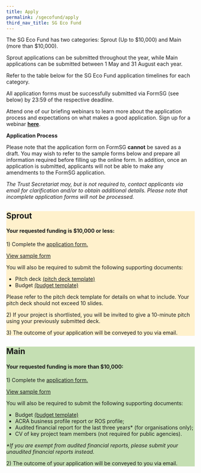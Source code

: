 ```yaml
---
title: Apply
permalink: /sgecofund/apply
third_nav_title: SG Eco Fund
---
```



The SG Eco Fund has two categories: Sprout (Up to $10,000) and Main (more than $10,000). 

Sprout applications can be submitted throughout the year, while Main applications can be submitted between 1 May and 31 August each year. 

Refer to the table below for the SG Eco Fund application timelines for each category.

All application forms must be successfully submitted via FormSG (see below) by 23:59 of the respective deadline.

Attend one of our briefing webinars to learn more about the application process and expectations on what makes a good application. Sign up for a webinar <a href="#"><b>here</b></a>.

**Application Process**

Please note that the application form on FormSG **cannot** be saved as a draft. You may wish to refer to the sample forms below and prepare all information required before filling up the online form. In addition, once an application is submitted, applicants will not be able to make any amendments to the FormSG application.

*The Trust Secretariat may, but is not required to, contact applicants via email for clarification and/or to obtain additional details. Please note that incomplete application forms will not be processed.*

<div class='container'>
  <div class='grid-row'>
    <div class='grid-column' style="background-color:#FFF1CC;">
        <div class="lists">
            <h2><b>Sprout</b></h2>
            <h4>Your requested funding is <b>$10,000 or less</b>:</h4>
            <div>
                <p>1) Complete the <a href="https://form.gov.sg/62305c9b09260b00127b63d4" target="_blank">application form.</a></p>
                <a href="/images/SG-Eco-Fund-Sample-Form-(Sprout).pdf">View sample form</a>
                <p> You will also be required to submit the following supporting documents:</p>
                <ul>
                <li>Pitch deck <a href="/files/sgecofund/SG-Eco-Fund-Pitch-Deck-Template.pptx" target="_blank">(pitch deck template)</a></li>
                <li>Budget <a href="/resources/SG-Eco-Fund-Budget-Template-Oct-2021.xlsx" target="_blank">(budget template)</a></li>
                </ul>
                <p>Please refer to the pitch deck template for details on what to include. Your pitch deck should not exceed 10 slides.</p>
                <p>2) If your project is shortlisted, you will be invited to give a 10-minute pitch using your previously submitted deck.</p>
                <p>3) The outcome of your application will be conveyed to you via email.</p>
            </div> 
        </div>
    </div>
    <div class='grid-column' style="background-color:#C5DFB3;">
        <div class="lists">
        <h2><b>Main</b></h2>
        <h4>Your requested funding is <b>more than $10,000</b>:</h4>
        <div>
            <p>1) Complete the <a href="https://form.gov.sg/62618415b91a650012d1dfdd" target="_blank">application form.</a></p>
            <a href="/resources/SG-Eco-Fund-Sample-(Main).pdf">View sample form</a>
            <p>You will also be required to submit the following supporting documents:</p>
            <ul>
            <li>Budget <a href="/resources/SG-Eco-Fund-Budget-Template-Oct-2021.xlsx" target="_blank">(budget template)</a></li>
            <li>ACRA business profile report or ROS profile;</li>
            <li>Audited financial report for the last three years* (for organisations only);</li>
            <li>CV of key project team members (not required for public agencies).</li>
            </ul>
            <p><i>*If you are exempt from audited financial reports, please submit your unaudited financial reports instead.</i><br></p>
            <p>2) The outcome of your application will be conveyed to you via email.</p>
    </div>
